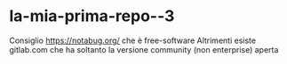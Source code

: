 # la-mia-prima-repo--3

Consiglio https://notabug.org/ che è free-software
Altrimenti esiste gitlab.com che ha soltanto la versione community (non enterprise) aperta
